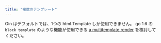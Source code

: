 ```yaml
---
title: "複数のテンプレート"
---
```


Gin はデフォルトでは、1つの html.Template しか使用できません。
go 1.6 の `block template` のような機能が使用できる [a multitemplate render](https://github.com/gin-contrib/multitemplate) を検討してください。


